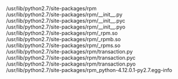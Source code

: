 /usr/lib/python2.7/site-packages/rpm  
/usr/lib/python2.7/site-packages/rpm/\_\_init\_\_.py  
/usr/lib/python2.7/site-packages/rpm/\_\_init\_\_.pyc  
/usr/lib/python2.7/site-packages/rpm/\_\_init\_\_.pyo  
/usr/lib/python2.7/site-packages/rpm/\_rpm.so  
/usr/lib/python2.7/site-packages/rpm/\_rpmb.so  
/usr/lib/python2.7/site-packages/rpm/\_rpms.so  
/usr/lib/python2.7/site-packages/rpm/transaction.py  
/usr/lib/python2.7/site-packages/rpm/transaction.pyc  
/usr/lib/python2.7/site-packages/rpm/transaction.pyo  
/usr/lib/python2.7/site-packages/rpm\_python-4.12.0.1-py2.7.egg-info  
